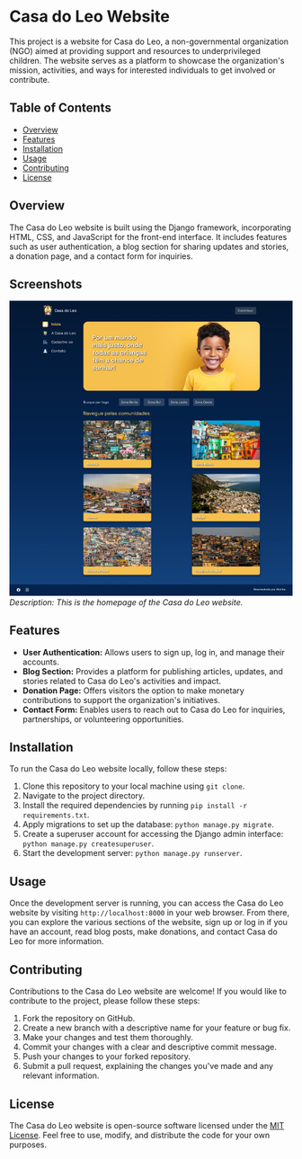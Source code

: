 # Casa do Leo Website

This project is a website for Casa do Leo, a non-governmental organization (NGO) aimed at providing support and resources to underprivileged children. The website serves as a platform to showcase the organization's mission, activities, and ways for interested individuals to get involved or contribute.

## Table of Contents

- [Overview](#overview)
- [Features](#features)
- [Installation](#installation)
- [Usage](#usage)
- [Contributing](#contributing)
- [License](#license)

## Overview

The Casa do Leo website is built using the Django framework, incorporating HTML, CSS, and JavaScript for the front-end interface. It includes features such as user authentication, a blog section for sharing updates and stories, a donation page, and a contact form for inquiries.

## Screenshots

![Homepage](home.jpeg)
*Description: This is the homepage of the Casa do Leo website.*

## Features

- **User Authentication:** Allows users to sign up, log in, and manage their accounts.
- **Blog Section:** Provides a platform for publishing articles, updates, and stories related to Casa do Leo's activities and impact.
- **Donation Page:** Offers visitors the option to make monetary contributions to support the organization's initiatives.
- **Contact Form:** Enables users to reach out to Casa do Leo for inquiries, partnerships, or volunteering opportunities.

## Installation

To run the Casa do Leo website locally, follow these steps:

1. Clone this repository to your local machine using `git clone`.
2. Navigate to the project directory.
3. Install the required dependencies by running `pip install -r requirements.txt`.
4. Apply migrations to set up the database: `python manage.py migrate`.
5. Create a superuser account for accessing the Django admin interface: `python manage.py createsuperuser`.
6. Start the development server: `python manage.py runserver`.

## Usage

Once the development server is running, you can access the Casa do Leo website by visiting `http://localhost:8000` in your web browser. From there, you can explore the various sections of the website, sign up or log in if you have an account, read blog posts, make donations, and contact Casa do Leo for more information.

## Contributing

Contributions to the Casa do Leo website are welcome! If you would like to contribute to the project, please follow these steps:

1. Fork the repository on GitHub.
2. Create a new branch with a descriptive name for your feature or bug fix.
3. Make your changes and test them thoroughly.
4. Commit your changes with a clear and descriptive commit message.
5. Push your changes to your forked repository.
6. Submit a pull request, explaining the changes you've made and any relevant information.

## License

The Casa do Leo website is open-source software licensed under the [MIT License](LICENSE). Feel free to use, modify, and distribute the code for your own purposes.
